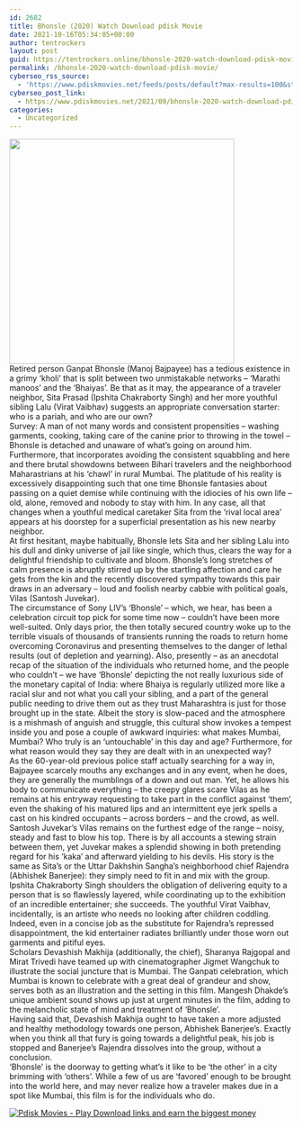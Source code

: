 ```yaml
---
id: 2682
title: Bhonsle (2020) Watch Download pdisk Movie
date: 2021-10-16T05:34:05+00:00
author: tentrockers
layout: post
guid: https://tentrockers.online/bhonsle-2020-watch-download-pdisk-movie/
permalink: /bhonsle-2020-watch-download-pdisk-movie/
cyberseo_rss_source:
  - 'https://www.pdiskmovies.net/feeds/posts/default?max-results=100&start-index=501'
cyberseo_post_link:
  - https://www.pdiskmovies.net/2021/09/bhonsle-2020-watch-download-pdisk-movie.html
categories:
  - Uncategorized
---
```

<div class="separator">
  <a href="https://1.bp.blogspot.com/-RCZx_cPE1UM/YUBN3lMM5dI/AAAAAAAAAE4/W8a2NYmjLrMkTTM6P7L3vfXJ-g2D--T-QCLcBGAsYHQ/s1200/fbffffffffffffff.jpg" imageanchor="1"><img loading="lazy" border="0" data-original-height="1200" data-original-width="1200" height="400" src="https://1.bp.blogspot.com/-RCZx_cPE1UM/YUBN3lMM5dI/AAAAAAAAAE4/W8a2NYmjLrMkTTM6P7L3vfXJ-g2D--T-QCLcBGAsYHQ/w400-h400/fbffffffffffffff.jpg" width="400" /></a>
</div>

<div>
  <div>
    <span>Retired person Ganpat Bhonsle (Manoj Bajpayee) has a tedious existence in a grimy &#8216;kholi&#8217; that is split between two unmistakable networks – &#8216;Marathi manoos&#8217; and the &#8216;Bhaiyas&#8217;. Be that as it may, the appearance of a traveler neighbor, Sita Prasad (Ipshita Chakraborty Singh) and her more youthful sibling Lalu (Virat Vaibhav) suggests an appropriate conversation starter: who is a pariah, and who are our own?&nbsp;</span>
  </div>
  
  <div>
    <span>Survey: A man of not many words and consistent propensities – washing garments, cooking, taking care of the canine prior to throwing in the towel – Bhonsle is detached and unaware of what&#8217;s going on around him. Furthermore, that incorporates avoiding the consistent squabbling and here and there brutal showdowns between Bihari travelers and the neighborhood Maharastrians at his &#8216;chawl&#8217; in rural Mumbai. The platitude of his reality is excessively disappointing such that one time Bhonsle fantasies about passing on a quiet demise while continuing with the idiocies of his own life – old, alone, removed and nobody to stay with him. In any case, all that changes when a youthful medical caretaker Sita from the &#8216;rival local area&#8217; appears at his doorstep for a superficial presentation as his new nearby neighbor.&nbsp;</span>
  </div>
  
  <div>
    <span>At first hesitant, maybe habitually, Bhonsle lets Sita and her sibling Lalu into his dull and dinky universe of jail like single, which thus, clears the way for a delightful friendship to cultivate and bloom. Bhonsle&#8217;s long stretches of calm presence is abruptly stirred up by the startling affection and care he gets from the kin and the recently discovered sympathy towards this pair draws in an adversary – loud and foolish nearby cabbie with political goals, Vilas (Santosh Juvekar).&nbsp;</span>
  </div>
  
  <div>
    <span>The circumstance of Sony LIV&#8217;s &#8216;Bhonsle&#8217; – which, we hear, has been a celebration circuit top pick for some time now – couldn&#8217;t have been more well-suited. Only days prior, the then totally secured country woke up to the terrible visuals of thousands of transients running the roads to return home overcoming Coronavirus and presenting themselves to the danger of lethal results (out of depletion and yearning). Also, presently – as an anecdotal recap of the situation of the individuals who returned home, and the people who couldn&#8217;t – we have &#8216;Bhonsle&#8217; depicting the not really luxurious side of the monetary capital of India: where Bhaiya is regularly utilized more like a racial slur and not what you call your sibling, and a part of the general public needing to drive them out as they trust Maharashtra is just for those brought up in the state. Albeit the story is slow-paced and the atmosphere is a mishmash of anguish and struggle, this cultural show invokes a tempest inside you and pose a couple of awkward inquiries: what makes Mumbai, Mumbai? Who truly is an &#8216;untouchable&#8217; in this day and age? Furthermore, for what reason would they say they are dealt with in an unexpected way?&nbsp;</span>
  </div>
  
  <div>
    <span>As the 60-year-old previous police staff actually searching for a way in, Bajpayee scarcely mouths any exchanges and in any event, when he does, they are generally the mumblings of a down and out man. Yet, he allows his body to communicate everything – the creepy glares scare Vilas as he remains at his entryway requesting to take part in the conflict against &#8216;them&#8217;, even the shaking of his matured lips and an intermittent eye jerk spells a cast on his kindred occupants – across borders – and the crowd, as well. Santosh Juvekar&#8217;s Vilas remains on the furthest edge of the range – noisy, steady and fast to blow his top. There is by all accounts a stewing strain between them, yet Juvekar makes a splendid showing in both pretending regard for his &#8216;kaka&#8217; and afterward yielding to his devils. His story is the same as Sita&#8217;s or the Uttar Dakhshin Sangha&#8217;s neighborhood chief Rajendra (Abhishek Banerjee): they simply need to fit in and mix with the group. Ipshita Chakraborty Singh shoulders the obligation of delivering equity to a person that is so flawlessly layered, while coordinating up to the exhibition of an incredible entertainer; she succeeds. The youthful Virat Vaibhav, incidentally, is an artiste who needs no looking after children coddling. Indeed, even in a concise job as the substitute for Rajendra&#8217;s repressed disappointment, the kid entertainer radiates brilliantly under those worn out garments and pitiful eyes.&nbsp;</span>
  </div>
  
  <div>
    <span>Scholars Devashish Makhija (additionally, the chief), Sharanya Rajgopal and Mirat Trivedi have teamed up with cinematographer Jigmet Wangchuk to illustrate the social juncture that is Mumbai. The Ganpati celebration, which Mumbai is known to celebrate with a great deal of grandeur and show, serves both as an illustration and the setting in this film. Mangesh Dhakde&#8217;s unique ambient sound shows up just at urgent minutes in the film, adding to the melancholic state of mind and treatment of &#8216;Bhonsle&#8217;.&nbsp;</span>
  </div>
  
  <div>
    <span>Having said that, Devashish Makhija ought to have taken a more adjusted and healthy methodology towards one person, Abhishek Banerjee&#8217;s. Exactly when you think all that fury is going towards a delightful peak, his job is stopped and Banerjee&#8217;s Rajendra dissolves into the group, without a conclusion.&nbsp;</span>
  </div>
  
  <div>
    <span>&#8216;Bhonsle&#8217; is the doorway to getting what&#8217;s it like to be &#8216;the other&#8217; in a city brimming with &#8216;others&#8217;. While a few of us are &#8216;favored&#8217; enough to be brought into the world here, and may never realize how a traveler makes due in a spot like Mumbai, this film is for the individuals who do.</span>
  </div>
</div>

[![](https://1.bp.blogspot.com/-KJZYdQTn3nw/YS8VdIdXMyI/AAAAAAAAaw4/BR8dsGkpxw0T8C_4G4ALfMA7cP79KN3kwCLcBGAsYHQ/w400-h58/play_download_buttuons-removebg-preview.png "Pdisk Movies - Play Download links and earn the biggest money")](https://kofilink.com/1/bnYya3pkMDA1bjAy?dn=1)